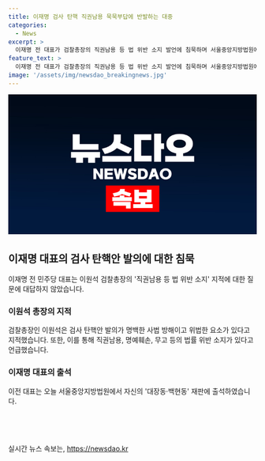 ```yaml
---
title: 이재명 검사 탄핵 직권남용 묵묵부답에 반발하는 대중
categories:
  - News
excerpt: >
  이재명 전 대표가 검찰총장의 직권남용 등 법 위반 소지 발언에 침묵하며 서울중앙지방법원에서의 재판에 출석했습니다. 이 전 대표는 기자들의 질문에 대답을 하지 않았으며, 검찰총장은 탄핵안을 사법 방해로 지적하면서 법 위반이 있다고 지적하고 있습니다.
feature_text: >
  이재명 전 대표가 검찰총장의 직권남용 등 법 위반 소지 발언에 침묵하며 서울중앙지방법원에서의 재판에 출석했습니다. 이 전 대표는 기자들의 질문에 대답을 하지 않았으며, 검찰총장은 탄핵안을 사법 방해로 지적하면서 법 위반이 있다고 지적하고 있습니다.
image: '/assets/img/newsdao_breakingnews.jpg'
---
```


<p><img src="/assets/img/newsdao_breakingnews.jpg" alt="bookingtag 속보" /></p>

<h2 data-ke-size="size26">이재명 대표의 검사 탄핵안 발의에 대한 침묵</h2>

<p data-ke-size="size16">이재명 전 민주당 대표는 이원석 검찰총장의 '직권남용 등 법 위반 소지' 지적에 대한 질문에 대답하지 않았습니다.</p>

<h3>이원석 총장의 지적</h3>

<p data-ke-size="size16">검찰총장인 이원석은 검사 탄핵안 발의가 명백한 사법 방해이고 위법한 요소가 있다고 지적했습니다. 또한, 이를 통해 직권남용, 명예훼손, 무고 등의 법률 위반 소지가 있다고 언급했습니다.</p>

<h3>이재명 대표의 출석</h3>

<p data-ke-size="size16">이전 대표는 오늘 서울중앙지방법원에서 자신의 '대장동·백현동' 재판에 출석하였습니다.</p>

<p data-ke-size="size16">&nbsp;</p>

<p data-ke-size="size16">&nbsp;</p>
실시간 뉴스 속보는, <a href="https://newsdao.kr" rel="dofollow">https://newsdao.kr</a>


